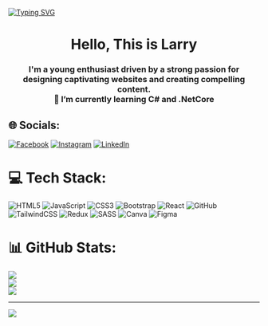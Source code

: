 [![Typing SVG](https://readme-typing-svg.demolab.com/?lines=Hello,%20+This+is+Larry+the+lemonade/?center:true)](https://git.io/typing-svg)

<h1 align="center">Hello, This is Larry</h1>
<h3 align="center">I'm a young enthusiast driven by a strong passion for designing captivating websites and creating compelling content. <br> 🌱 I’m currently learning C# and .NetCore</h3>

## 🌐 Socials:
[![Facebook](https://img.shields.io/badge/Facebook-%231877F2.svg?logo=Facebook&logoColor=white)](https://facebook.com/https://www.facebook.com/profile.php?id=100048894316138) [![Instagram](https://img.shields.io/badge/Instagram-%23E4405F.svg?logo=Instagram&logoColor=white)](https://instagram.com/https://www.instagram.com/larrylemondio?fbclid=IwAR0FRObcNeT815tkd-D6mWEm1bp0phXPPgcz2n0lS2iPoI_qyEatJ1IkYYI) [![LinkedIn](https://img.shields.io/badge/LinkedIn-%230077B5.svg?logo=linkedin&logoColor=white)](https://linkedin.com/in/https://www.linkedin.com/in/zwe-kyaw-htet-770981278/) 

# 💻 Tech Stack:
![HTML5](https://img.shields.io/badge/html5-%23E34F26.svg?style=flat&logo=html5&logoColor=white) ![JavaScript](https://img.shields.io/badge/javascript-%23323330.svg?style=flat&logo=javascript&logoColor=%23F7DF1E) ![CSS3](https://img.shields.io/badge/css3-%231572B6.svg?style=flat&logo=css3&logoColor=white) ![Bootstrap](https://img.shields.io/badge/bootstrap-%23563D7C.svg?style=flat&logo=bootstrap&logoColor=white) ![React](https://img.shields.io/badge/react-%2320232a.svg?style=flat&logo=react&logoColor=%2361DAFB) ![GitHub](https://img.shields.io/badge/GitHub-%23121011.svg?style=flat&logo=github&logoColor=white) ![TailwindCSS](https://img.shields.io/badge/tailwindcss-%2338B2AC.svg?style=flat&logo=tailwind-css&logoColor=white) ![Redux](https://img.shields.io/badge/redux-%23593d88.svg?style=flat&logo=redux&logoColor=white) ![SASS](https://img.shields.io/badge/SASS-hotpink.svg?style=flat&logo=SASS&logoColor=white) ![Canva](https://img.shields.io/badge/Canva-%2300C4CC.svg?style=flat&logo=Canva&logoColor=white) 	![Figma](https://img.shields.io/badge/figma-%23F24E1E.svg?style=flat&logo=figma&logoColor=white)
# 📊 GitHub Stats:
![](https://github-readme-stats.vercel.app/api?username=LarryPinicola&theme=algolia&hide_border=false&include_all_commits=false&count_private=false)<br/>
![](https://github-readme-streak-stats.herokuapp.com/?user=LarryPinicola&theme=algolia&hide_border=false)<br/>
![](https://github-readme-stats.vercel.app/api/top-langs/?username=LarryPinicola&theme=algolia&hide_border=false&include_all_commits=false&count_private=false&layout=compact)

---
[![](https://visitcount.itsvg.in/api?id=LarryPinicola&icon=0&color=0)](https://visitcount.itsvg.in)

<!-- Proudly created with GPRM ( https://gprm.itsvg.in ) -->
